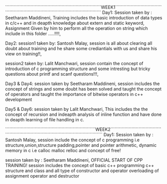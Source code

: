 ````````````````````````````````````````````````````````````````````WEEK1````````````````````````````````````````````````````````````````````````````````````````````````````` Day1: Session taken by : Seetharam Maddineni, Training includes the basic introduction of data types in c/c++ and in deapth knowledge about extern and static keyword, Assignment Given by him to perform all the operation on string which include in this folder .....!!!!,

Day2: session1 taken by: Santosh Malay, session is all about clearing all doubt about training and he share some crediantials with us and share his view on training!!,

session2 taken by: Lalit Manchwari, session contain the concept of introduction of c programming structure and some intresting but tricky questions about printf and scanf questions!!!,

Day3 & Day4: session taken by Seetharam Maddineni, session includes the concept of strings and some doubt has been solved and taught the concept of operators and taught the importance of bitwise operators in c++ development

Day5 & Day6: session taken by Lalit Manchwari, This includes the the concept of recursion and indeapth analysis of inline function and have done in deapth learning of file handling in c.

````````````````````````````````````````````````````````````````WEEK2````````````````````````````````````````````````````````````````````````````````````````````````````````` Day1: Session taken by : Santosh Malay, session include the concept of c programming i.e structure,union,structure padding,pointer and pointer arithmetic, dynamic memory in c i.e calloc malloc relloc and concept of free!

session taken by : Seetharam Maddineni, OFFICIAL START OF CPP TRAINING! session includes the concept of basic c++ programming c++ structure and class and all type of constructor and operator overloading of assignment operator and destructor
